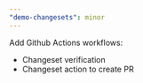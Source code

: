 ```yaml
---
"demo-changesets": minor
---
```


Add Github Actions workflows:
* Changeset verification
* Changeset action to create PR
